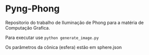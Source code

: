 # Pyng-Phong

Repositorio do trabalho de Iluminação de Phong para a matéria de Computação Grafica.

Para executar use `python generate_image.py`

Os parâmetros da cônica (esfera) estão em sphere.json